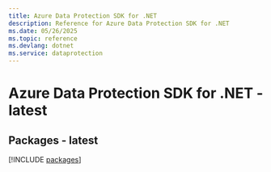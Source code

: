 ```yaml
---
title: Azure Data Protection SDK for .NET
description: Reference for Azure Data Protection SDK for .NET
ms.date: 05/26/2025
ms.topic: reference
ms.devlang: dotnet
ms.service: dataprotection
---
```

# Azure Data Protection SDK for .NET - latest
## Packages - latest
[!INCLUDE [packages](data-protection-index.md)]